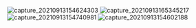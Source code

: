 ![capture_20210913154624303](https://user-images.githubusercontent.com/72195347/133097504-b62d504d-00a3-4efd-b0ce-6d408a37fec6.jpg)
![capture_20210913165345217](https://user-images.githubusercontent.com/72195347/133097611-4eb6bd6e-bcab-4e92-b52f-2a34f3e96b36.jpg)
![capture_20210913154740981](https://user-images.githubusercontent.com/72195347/133097719-66413672-602c-42cb-afea-b037c734c2c0.jpg)
![capture_20210913154602188](https://user-images.githubusercontent.com/72195347/133097775-0dd55d39-690f-4183-bd39-f5b499ac4bdd.jpg)
